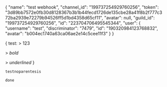 {
    "name": "test webhook",
    "channel_id": "199737254929760256",
    "token": "3d89bb7572e0fb30d8128367b3b1b44fecd1726de135cbe28a41f8b2f777c372ba2939e72279b94526ff5d1bd4358d65cf11",
    "avatar": null,
    "guild_id": "199737254929760256",
    "id": "223704706495545344",
    "user": {
        "username": "test",
        "discriminator": "7479",
        "id": "190320984123768832",
        "avatar": "b004ec1740a63ca06ae2e14c5cee11f3"
    }
}

{
    test: > 123 <p>
          > *bold* </p>
          > _underlined_
}

    testnoparentesis
    
    done
